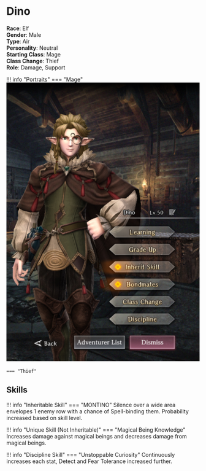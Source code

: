 # Dino

**Race**: Elf  
**Gender**: Male  
**Type**: Air  
**Personality**: Neutral  
**Starting Class**: Mage  
**Class Change**: Thief  
**Role**: Damage, Support

!!! info "Portraits"
    === "Mage"
        ![](../img/dino-mage.png)

    === "Thief"

## Skills

!!! info "Inheritable Skill"
    === "MONTINO"
        Silence over a wide area envelopes 1 enemy row with a chance of Spell-binding them. Probability increased based on skill level.

!!! info "Unique Skill (Not Inheritable)"
    === "Magical Being Knowledge"
        Increases damage against magical beings and decreases damage from magical beings.

!!! info "Discipline Skill"
    === "Unstoppable Curiosity"
        Continuously increases each stat, Detect and Fear Tolerance increased further.